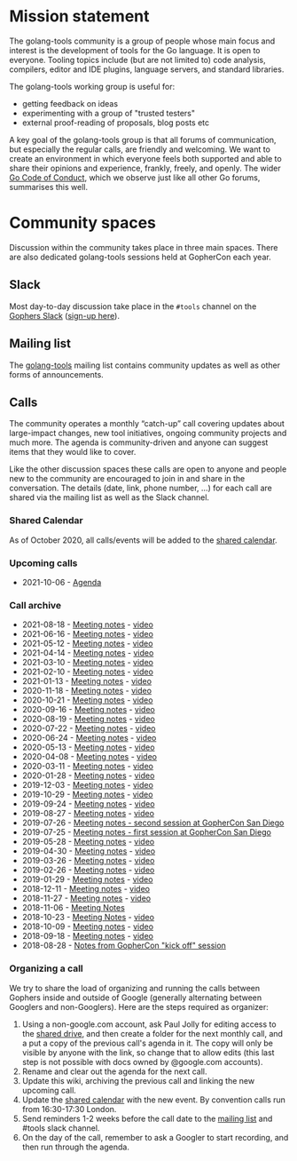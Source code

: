 # Mission statement

The golang-tools community is a group of people whose main focus and interest is the development of tools for the Go language. It is open to everyone. Tooling topics include (but are not limited to) code analysis, compilers, editor and IDE plugins, language servers, and standard libraries.

The golang-tools working group is useful for:

* getting feedback on ideas
* experimenting with a group of "trusted testers"
* external proof-reading of proposals, blog posts etc

A key goal of the golang-tools group is that all forums of communication, but especially the regular calls, are friendly and welcoming. We want to create an environment in which everyone feels both supported and able to share their opinions and experience, frankly, freely, and openly. The wider [Go Code of Conduct](https://golang.org/conduct), which we observe just like all other Go forums, summarises this well.

# Community spaces

Discussion within the community takes place in three main spaces. There are also dedicated golang-tools sessions held at GopherCon each year.

## Slack

Most day-to-day discussion take place in the `#tools` channel on the [Gophers Slack](https://gophers.slack.com/) ([sign-up here](https://invite.slack.golangbridge.org/)).

## Mailing list

The [golang-tools](https://groups.google.com/forum/#!forum/golang-tools) mailing list contains community updates as well as other forms of announcements.

## Calls

The community operates a monthly “catch-up” call covering updates about large-impact changes, new tool initiatives, ongoing community projects and much more. The agenda is community-driven and anyone can suggest items that they would like to cover.

Like the other discussion spaces these calls are open to anyone and people new to the community are encouraged to join in and share in the conversation. The details (date, link, phone number, …) for each call are shared via the mailing list as well as the Slack channel.

### Shared Calendar

As of October 2020, all calls/events will be added to the [shared calendar](https://calendar.google.com/calendar/u/0?cid=Y19vNjYyZXR1YTZlNTdsNW9kdDI0M2w5ZmxiOEBncm91cC5jYWxlbmRhci5nb29nbGUuY29t). 

### Upcoming calls

* 2021-10-06 - [Agenda](https://docs.google.com/document/d/15CTfyASn5wBgpAAGhOpgaGg7LaUVd7WYVSZHuybTTVk/edit)

### Call archive

* 2021-08-18 - [Meeting notes](https://docs.google.com/document/d/1fFwOXTOmPvR2E240z5WC1_VVs7h5vhcH4M81qT-2fW0/edit#) - [video](https://youtu.be/yd7eC7myvfA)
* 2021-06-16 - [Meeting notes](https://docs.google.com/document/d/1P6gv4lHoHz27-PzI2dpmYzdPej2yWHEN2J3L2Czvy2E/edit#) - [video](https://youtu.be/KqFpAS6yfVU)
* 2021-05-12 - [Meeting notes](https://docs.google.com/document/d/1GFbAAkRfGV_U9b2afFyLjdVgkIu0XrOjWeWig7rfUkk/edit#) - [video](https://youtu.be/rH62CnkYlEs)
* 2021-04-14 - [Meeting notes](https://docs.google.com/document/d/1w4E4a6QptBn2R3ispbYdhcNmir0JfD_z9r7W1q00Xxk/edit#) - [video](https://youtu.be/jyFz4jM25u8)
* 2021-03-10 - [Meeting notes](https://docs.google.com/document/d/1C-XxosukrdAr1KZH6YTJR_xvKcDS9bh-AyxTxnWq0lk/edit#) - [video](https://youtu.be/IphhYpCJJXw)
* 2021-02-10 - [Meeting notes](https://docs.google.com/document/d/1tMg4QUtK-bB9j0mlP_bV94yLttmdyCawsDzSSp0M4A0/edit#) - [video](https://youtu.be/E078rWljk7g)
* 2021-01-13 - [Meeting notes](https://docs.google.com/document/d/1PF07-EfaYi86Fl9pzpEVfuC9G6M52y5fxmttxjExFNk/edit#) - [video](https://youtu.be/qz8hBQhYtQs)
* 2020-11-18 - [Meeting notes](https://docs.google.com/document/d/1iH4fPsQv36J1XBNVZ6oU1OuVI1R9CMKCLpKqk14jpp0/edit#) - [video](https://youtu.be/Nh05OITe2dY)
* 2020-10-21 - [Meeting notes](https://docs.google.com/document/d/1P4X9OKlHq0UlcAEyGCkVYyCML4grObpiD2zDEK5f5nQ/edit#) - [video](https://youtu.be/fFl5Ddt3fxc)
* 2020-09-16 - [Meeting notes](https://docs.google.com/document/d/1GJ5K2fYVXPG6pOzUh6xMFv1Nq5VTaBylDP1Z0y-SHHw/edit#) - [video](https://youtu.be/MlVbgQnq9vE)
* 2020-08-19 - [Meeting notes](https://docs.google.com/document/d/17dQqU9V-86j-8H-063ehVt5nsRnQjfXfvDMG_FzkOY0/edit#) - [video](https://youtu.be/dKLunKg-rvw)
* 2020-07-22 - [Meeting notes](https://docs.google.com/document/d/13hupZM403jvJ9zeld2UU0n05NNdxFCuaLkysYNDj7vg/edit#) - [video](https://youtu.be/m3b2zl1WJ-s)
* 2020-06-24 - [Meeting notes](https://docs.google.com/document/d/1Seg5Rda1wekSM5CIiNjX9m0I3FSjlEd98RH0xAqCyEs/edit#) - [video](https://youtu.be/i6yIBHbGbtg)
* 2020-05-13 - [Meeting notes](https://docs.google.com/document/d/11NVS-dsJ-IvIM4hAzxlGvyh_8DxdntnQpYugda1zv1I/edit#) - [video](https://youtu.be/PkZenOPIRfw)
* 2020-04-08 - [Meeting notes](https://docs.google.com/document/d/1DkRPo0tCG3iIy0Y1_vfbwEou3drXDYcH_HpxlAqRrOc/edit#) - [video](https://youtu.be/av1wUxqtifU)
* 2020-03-11 - [Meeting notes](https://docs.google.com/document/d/1gURv4JVuhSi_Rl68Wn7F4J9ZfHyjtt2YM1QVkotDB68/edit#) - [video](https://youtu.be/Q-nv_eU14cE)
* 2020-01-28 - [Meeting notes](https://docs.google.com/document/d/1Fj8TQSmEC6iWNrF_31-qEueWFY1KKs2AuQRc_4rWM4A/edit#) - [video](https://www.youtube.com/watch?v=rvuM4lfHcfA)
* 2019-12-03 - [Meeting notes](https://docs.google.com/document/d/1ABilBtF7F1tFaGxX3fKZH2zrqADhpoMMcGHFoqJyEtE/edit#) - [video](https://www.youtube.com/watch?v=DeHYSvSKenA&feature=youtu.be)
* 2019-10-29 - [Meeting notes](https://docs.google.com/document/d/1F3T58Nj_Ft3bu15Wd4hAZAW6kLl_M1EH5XP43l_3CpY/edit#) - [video](https://www.youtube.com/watch?v=hFJMi9KS0dY&feature=youtu.be)
* 2019-09-24 - [Meeting notes](https://docs.google.com/document/d/1FpM5xjNdLnVMYxdPxLRHt6-yYBJ7zURWNbUB8QtFSlw/edit#) - [video](https://www.youtube.com/watch?v=E5w02B62oqc&feature=youtu.be)
* 2019-08-27 - [Meeting notes](https://docs.google.com/document/d/1NiIbz1h4-UaavdL-SC2hTp54Y87p-1joaLa-r5HgKaE/edit#) - [video](https://www.youtube.com/watch?v=OTKPu0kZ6sQ&feature=youtu.be)
* 2019-07-26 - [Meeting notes - second session at GopherCon San Diego](https://docs.google.com/document/d/1ZI_WqpLCB8DO6teJ3aBuXTeYD2iZZZlkDptmcY6Ja60/edit#)
* 2019-07-25 - [Meeting notes - first session at GopherCon San Diego](https://docs.google.com/document/d/1-RVyttQ0ncjCpR_sRwizf-Ubedkr0Emwmk2LhnsUOmE/edit)
* 2019-05-28 - [Meeting notes](https://docs.google.com/document/d/15gibnpGJyY-cJeRFIDf_mHzlbSnbZWGHvr5PJqQKUUY/edit?usp=sharing) - [video](https://www.youtube.com/watch?v=qmDsGU0-s7Y&feature=youtu.be)
* 2019-04-30 - [Meeting notes](https://docs.google.com/document/d/179fHEOR2gfJJnu3EouZ11wu01UDun7E0NNfuJywCVFQ/edit?usp=sharing) - [video](https://www.youtube.com/watch?v=xG-dNIK82rc)
* 2019-03-26 - [Meeting notes](https://docs.google.com/document/d/1FWuluOoaQO4kSzPqLuwJC-P3edPme2nEbeo1eNAw-XY/edit?usp=sharing) - [video](https://www.youtube.com/watch?v=fJsi85TunPs)
* 2019-02-26 - [Meeting notes](https://docs.google.com/document/d/1e5JvIKrBS8WKGbMSjDK7H9pMfWQAZ7V-QvQodRhqBl0/edit?usp=sharing) - [video](https://www.youtube.com/watch?v=eRB24Xe64D8&feature=youtu.be)
* 2019-01-29 - [Meeting notes](https://docs.google.com/document/d/1pBKM4GqeBRfas7-RCHPuP-eVz4AfjKInAkKnPS-UkTA/edit?usp=sharing) - [video](https://www.youtube.com/watch?v=mKAj_6ZbvfM)
* 2018-12-11 - [Meeting notes](https://docs.google.com/document/d/1HbjhgorPAUHb6035Uk3vA-EUOyn4TYMND_HT-zc7ecw/edit) - [video](https://www.youtube.com/watch?v=5isg5Xv3Yr0&feature=youtu.be)
* 2018-11-27 - [Meeting notes](https://docs.google.com/document/d/1zP2nKVHolqBoTVOsyKWo5b0o7vimJvhqQ9Ucp8rnrKA/edit) - [video](https://www.youtube.com/watch?v=7Rir0AgfiWg&feature=youtu.be)
* 2018-11-06 - [Meeting Notes](https://docs.google.com/document/d/1rXFrs046jTkVs0fTnQ-ItakV2zKCSxqwV4bfJ6DJWB4/edit)
* 2018-10-23 - [Meeting Notes](https://docs.google.com/document/d/1-bsbA0pDwbnEgPSjQsOo3gnvhToHB38jmgMHqiaO2vA/edit) - [video](https://www.youtube.com/watch?v=sqvMq8e0yco&feature=youtu.be)
* 2018-10-09 - [Meeting notes](https://docs.google.com/document/d/1oEknhf60Cdg9p_i17ESIm3zjTuVK7Adr-lTw78D0Qrc/edit#heading=h.gb40p8nfpls3) - [video](https://www.youtube.com/watch?v=MGwexofwe_U&feature=youtu.be)
* 2018-09-18 - [Meeting notes](https://docs.google.com/document/d/1G7bEKWeFRjd9rPCkBJooC76CCb0Jiem5F_Q48C1zecQ/edit) - [video](https://www.youtube.com/watch?v=xrEtakZ7oWc&feature=youtu.be)
* 2018-08-28 - [Notes from GopherCon "kick off" session](https://docs.google.com/document/d/1lB49VLzDrRd3wbXP1uLf-bHQyJRmH_Dc36JeEBlK-1Q/edit)

### Organizing a call

We try to share the load of organizing and running the calls between Gophers inside and outside of Google (generally alternating between Googlers and non-Googlers). Here are the steps required as organizer:

1. Using a non-google.com account, ask Paul Jolly for editing access to the [shared drive](https://drive.google.com/corp/drive/folders/1V8Eh2cyaSgVMbtD2Cwzdl0du_lU7_eXn), and then create a folder for the next monthly call, and a put a copy of the previous call's agenda in it. The copy will only be visible by anyone with the link, so change that to allow edits (this last step is not possible with docs owned by @google.com accounts).
2. Rename and clear out the agenda for the next call.
3. Update this wiki, archiving the previous call and linking the new upcoming call.
4. Update the [shared calendar](https://calendar.google.com/calendar/u/0?cid=Y19vNjYyZXR1YTZlNTdsNW9kdDI0M2w5ZmxiOEBncm91cC5jYWxlbmRhci5nb29nbGUuY29t) with the new event. By convention calls run from 16:30-17:30 London.
5. Send reminders 1-2 weeks before the call date to the [mailing list](https://groups.google.com/forum/#!forum/golang-tools) and #tools slack channel.
6. On the day of the call, remember to ask a Googler to start recording, and then run through the agenda.